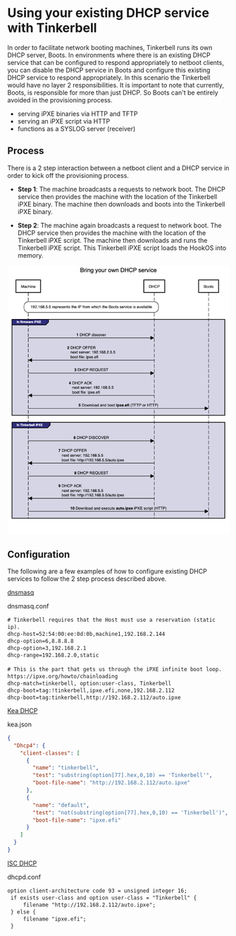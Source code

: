 # Using your existing DHCP service with Tinkerbell

In order to facilitate network booting machines, Tinkerbell runs its own DHCP server, Boots. In environments where there is an existing DHCP service that can be configured to respond appropriately to netboot clients, you can disable the DHCP service in Boots and configure this existing DHCP service to respond appropriately. In this scenario the Tinkerbell would have no layer 2 responsibilities. It is important to note that currently, Boots, is responsible for more than just DHCP. So Boots can't be entirely avoided in the provisioning process.

- serving iPXE binaries via HTTP and TFTP
- serving an iPXE script via HTTP
- functions as a SYSLOG server (receiver)

## Process

There is a 2 step interaction between a netboot client and a DHCP service in order to kick off the provisioning process.

- **Step 1**: The machine broadcasts a requests to network boot. The DHCP service then provides the machine with the location of the Tinkerbell iPXE binary. The machine then downloads and boots into the Tinkerbell iPXE binary.

- **Step 2**: The machine again broadcasts a request to network boot. The DHCP service then provides the machine with the location of the Tinkerbell iPXE script. The machine then downloads and runs the Tinkerbell iPXE script. This Tinkerbell iPXE script loads the HookOS into memory.

![process](BYO_DHCP.png)

## Configuration

The following are a few examples of how to configure existing DHCP services to follow the 2 step process described above.

[dnsmasq](https://linux.die.net/man/8/dnsmasq)

dnsmasq.conf

```text
# Tinkerbell requires that the Host must use a reservation (static ip).
dhcp-host=52:54:00:ee:0d:0b,machine1,192.168.2.144
dhcp-option=6,8.8.8.8
dhcp-option=3,192.168.2.1
dhcp-range=192.168.2.0,static

# This is the part that gets us through the iPXE infinite boot loop. https://ipxe.org/howto/chainloading
dhcp-match=tinkerbell, option:user-class, Tinkerbell
dhcp-boot=tag:!tinkerbell,ipxe.efi,none,192.168.2.112
dhcp-boot=tag:tinkerbell,http://192.168.2.112/auto.ipxe
```

[Kea DHCP](https://www.isc.org/kea/)

kea.json

```json
{
  "Dhcp4": {
    "client-classes": [
      {
        "name": "tinkerbell",
        "test": "substring(option[77].hex,0,10) == 'Tinkerbell'",
        "boot-file-name": "http://192.168.2.112/auto.ipxe"
      },
      {
        "name": "default",
        "test": "not(substring(option[77].hex,0,10) == 'Tinkerbell')",
        "boot-file-name": "ipxe.efi"
      }
    ]
  }
}
```

[ISC DHCP](https://ipxe.org/howto/dhcpd)

dhcpd.conf

```text
option client-architecture code 93 = unsigned integer 16;
 if exists user-class and option user-class = "Tinkerbell" {
     filename "http://192.168.2.112/auto.ipxe";
 } else {
     filename "ipxe.efi";
 }
```
